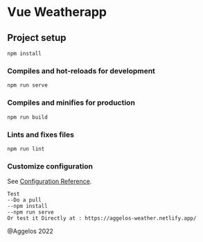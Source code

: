 # Vue Weatherapp

## Project setup
```
npm install
```

### Compiles and hot-reloads for development
```
npm run serve
```

### Compiles and minifies for production
```
npm run build
```

### Lints and fixes files
```
npm run lint
```

### Customize configuration
See [Configuration Reference](https://cli.vuejs.org/config/).


```
Test
--Do a pull
--npm install
--npm run serve
Or test it Directly at : https://aggelos-weather.netlify.app/
```
@Aggelos 2022
